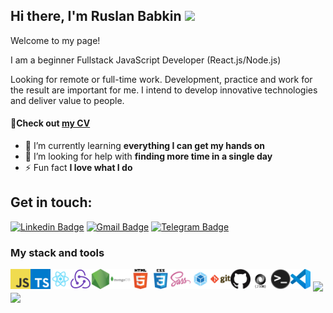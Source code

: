 ## Hi there, I'm Ruslan Babkin <a href="https://www.gautamkrishnar.com/"><img src="https://media.giphy.com/media/hvRJCLFzcasrR4ia7z/giphy.gif" width="5%"></a>
Welcome to my page!

 I am a beginner Fullstack JavaScript Developer (React.js/Node.js)
 
 Looking for remote or full-time work. Development, practice and work for the result are important for me. I intend to develop innovative technologies and deliver value to people.
 #### 📙Check out [my CV](https://drive.google.com/file/d/1ypJKqmb2ftlPXp0JhCl7-U9ovigYaw24/view?usp=share_link)
 
- 🌱 I’m currently learning **everything I can get my hands on**
- 🤔 I’m looking for help with **finding more time in a single day**
- ⚡ Fun fact **I love what I do**

## Get in touch:

[![Linkedin Badge](https://img.shields.io/badge/-RuslanBabkin-0072b1?style=flat&logo=Linkedin&logoColor=white&link=https://www.linkedin.com/in/ruslan-babkin-34b96b207/)](https://www.linkedin.com/in/ruslan-babkin/)
[![Gmail Badge](https://img.shields.io/badge/-ruslan.babkin01@gmail.com-D14836?style=flat&logo=gmail&logoColor=white)](https://mail.google.com/mail/u/0/#inbox?compose=DmwnWrRspPhrklBrCwrrvcRNFjmrpLtFWzvPlsjXfFBPtQRnhppGjnkDZhRGTMgCKMfhDPPhBlPQ)
[![Telegram Badge](https://img.shields.io/badge/-brave_together-2CA5E0?style=flat&logo=telegram&logoColor=white)](https://t.me/brave_together)

### My stack  and tools

<img align="left" alt="JavaScript" width="32px" src="https://raw.githubusercontent.com/github/explore/80688e429a7d4ef2fca1e82350fe8e3517d3494d/topics/javascript/javascript.png" />

<img align="left" alt="JavaScript" width="32px" src="https://raw.githubusercontent.com/github/explore/80688e429a7d4ef2fca1e82350fe8e3517d3494d/topics/typescript/typescript.png" />

<img align="left" alt="React" width="32px" src="https://raw.githubusercontent.com/github/explore/80688e429a7d4ef2fca1e82350fe8e3517d3494d/topics/react/react.png" />

<img align="left" alt="Redux" title="Redux" width="32px" src="https://github.com/devicons/devicon/blob/master/icons/redux/redux-original.svg" />

<img align="left" alt="Node.js" width="32px" src="https://raw.githubusercontent.com/github/explore/80688e429a7d4ef2fca1e82350fe8e3517d3494d/topics/nodejs/nodejs.png" />

<img align="left" alt="MongoDB" width="32px" src="https://raw.githubusercontent.com/github/explore/80688e429a7d4ef2fca1e82350fe8e3517d3494d/topics/mongodb/mongodb.png" />

<img align="left" alt="HTML5" width="32px" src="https://raw.githubusercontent.com/github/explore/80688e429a7d4ef2fca1e82350fe8e3517d3494d/topics/html/html.png" />

<img align="left" alt="CSS3" width="32px" src="https://raw.githubusercontent.com/github/explore/80688e429a7d4ef2fca1e82350fe8e3517d3494d/topics/css/css.png" />

<img align="left" alt="Sass" width="32px" src="https://raw.githubusercontent.com/github/explore/80688e429a7d4ef2fca1e82350fe8e3517d3494d/topics/sass/sass.png" />

<img align="left" alt=" Webpack" width="32px" src="https://raw.githubusercontent.com/github/explore/80688e429a7d4ef2fca1e82350fe8e3517d3494d/topics/webpack/webpack.png" />

<img align="left" alt="Git" width="32px" src="https://raw.githubusercontent.com/github/explore/80688e429a7d4ef2fca1e82350fe8e3517d3494d/topics/git/git.png" />

<img align="left" alt="GitHub" width="32px" src="https://raw.githubusercontent.com/github/explore/78df643247d429f6cc873026c0622819ad797942/topics/github/github.png" />

<img align="left" alt="json" title="json" width="32px" src="https://raw.githubusercontent.com/IvanFesenko/IvanFesenko/master/img/json_icon.png" />

<img align="left" alt="Terminal"  title="Terminal" width="32px" src="https://raw.githubusercontent.com/github/explore/80688e429a7d4ef2fca1e82350fe8e3517d3494d/topics/terminal/terminal.png" />

<img alt="Visual Studio Code" width="32px" src="https://raw.githubusercontent.com/github/explore/80688e429a7d4ef2fca1e82350fe8e3517d3494d/topics/visual-studio-code/visual-studio-code.png" />


  <a href="https://github.com/ruslanbabkin01/github-readme-stats">
    <img align="center" src="https://github-readme-stats.vercel.app/api?username=ruslanbabkin01&show_icons=true&theme=merko&hide=issues" />
  </a>
  <a href="https://github.com/ruslanbabkin01/github-readme-stats">
    <img align="center" src="https://github-readme-stats.vercel.app/api/top-langs/?username=ruslanbabkin01&layout=compact&theme=merko" />
  </a>


<!-- ## 🗂️ Highlight Projects

  <a href="https://github.com/ruslanbabkin01/goit-react-hw-08-phonebook">
    <img align="center" src="https://github-readme-stats.vercel.app/api/pin/?username=ruslanbabkin01&theme=merko&repo=goit-react-hw-08-phonebook" />
  </a>
  <a href="https://github.com/ruslanbabkin01/filmoteka">
    <img align="center" src="https://github-readme-stats.vercel.app/api/pin/?username=ruslanbabkin01&theme=merko&repo=filmoteka" />
  </a> -->

